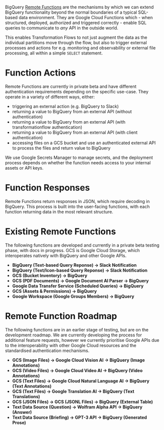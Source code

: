 BigQuery [Remote Functions](https://cloud.google.com/bigquery/docs/reference/standard-sql/remote-functions) are the mechanisms by which we can extend BigQuery functionality beyond the normal boundaries of a typical SQL-based data environment.  They are Google Cloud Functions which - when structured, deployed, authorized and triggered correctly - enable SQL queries to communicate to _any_ API in the outside world.  

This enables Transformation Flows to not just augment the data as the individual partitions move through the flow, but also to trigger external processes and actions for e.g. monitoring and observability or external file processing, all within a simple `SELECT` statement.

# Function Actions
Remote Functions are currently in private beta and have different authentication requirements depending on the specific use-case.  They operate in a variety of different ways, either:

- triggering an external action (e.g. BigQuery to Slack)
- returning a value to BigQuery from an external API (without authentication)
- returning a value to BigQuery from an external API (with transformationflow authentication)
- returning a value to BigQuery from an external API (with client authentication)
- accessing files on a GCS bucket and use an authenticated external API to process the files and return value to BigQuery

We use Google Secrets Manager to manage secrets, and the deployment process depends on whether the function needs access to your internal assets or API keys.

# Function Responses
Remote Functions return responses in JSON, which require decoding in BigQuery.  This process is built into the user-facing functions, with each function returning data in the most relevant structure.

# Existing Remote Functions
The following functions are developed and currently in a private beta testing phase, with docs in progress.  GCS is Google Cloud Storage, which interoperates natively with BigQuery and other Google APIs.

- **BigQuery (Text-based Query Reponse) -> Slack Notification**
- **BigQuery (Text/Icon-based Query Reponse) -> Slack Notification**
- **GCS (Bucket Inventory) -> BigQuery**
- **GCS (PDF Documents) -> Google Document AI Parser -> BigQuery**
- **Google Data Transfer Service (Scheduled Queries) -> BigQuery**
- **GCS (Assets & Permissions) -> BigQuery**
- **Google Workspace (Google Groups Members) -> BigQuery**

# Remote Function Roadmap
The following functions are in an earlier stage of testing, but are on the development roadmap.  We are currently developing the process for additional feature requests, however we currently prioritise Google APIs due to the interoperability with other Google Cloud resources and the standardised authentication mechanisms. 

- **GCS (Image Files) -> Google Cloud Vision AI -> BigQuery (Image Annotations)**
- **GCS (Video Files) -> Google Cloud Video AI -> BigQuery (Video Annotations)**
- **GCS (Text Files) -> Google Cloud Natural Language AI -> BigQuery (Text Annotations)**
- **GCS (Text Files) -> Google Translation AI -> BigQuery (Text Translations)**
- **GCS (JSON Files) -> GCS (JSONL Files) -> BigQuery (External Table)**
- **Text Data Source (Question) -> Wolfram Alpha API -> BigQuery (Answer)**
- **Text Data Source (Briefing) -> GPT-3 API -> BigQuery (Generated Prose)**

